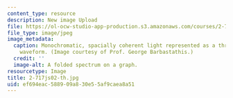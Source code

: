 ```yaml
---
content_type: resource
description: New image Upload
file: https://ol-ocw-studio-app-production.s3.amazonaws.com/courses/2-717j-optical-engineering-spring-2002/ef694eac588909a830e55af9caea8a51_2-717js02-th.jpg
file_type: image/jpeg
image_metadata:
  caption: Monochromatic, spacially coherent light represented as a three-dimensional
    waveform. (Image courtesy of Prof. George Barbastathis.)
  credit: ''
  image-alt: A folded spectrum on a graph.
resourcetype: Image
title: 2-717js02-th.jpg
uid: ef694eac-5889-09a8-30e5-5af9caea8a51
---
```

